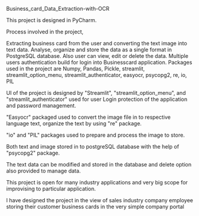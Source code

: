 Business_card_Data_Extraction-with-OCR

This project is designed in PyCharm.

Process involved in the project,

Extracting business card from the user and converting the text image into text data.
Analyse, organize and store the data as a single format in PostgreSQL database.
Also user can view, edit or delete the data.
Multiple users authentication build for login into Businesscard application.
Packages used in the project are Numpy, Pandas, Pickle, streamlit, streamlit_option_menu, streamlit_authenticator, easyocr, psycopg2, re, io, PIL

UI of the project is designed by "Streamlit", "streamlit_option_menu", and "streamlit_authenticator" used for user Login protection of the application and password management.

"Easyocr" packaged used to convert the image file in to respective language text, organize the text by using "re" package.

"io" and "PIL" packages used to prepare and process the image to store.

Both text and image stored in to postgreSQL database with the help of "psycopg2" package.

The text data can be modified and stored in the database and delete option also provided to manage data.

This project is open for many industry applications and very big scope for improvising to particular application.

I have designed the project in the view of sales industry company employee storing their customer business cards in the very simple company portal
